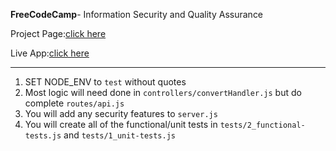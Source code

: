 **FreeCodeCamp**- Information Security and Quality Assurance

Project Page:[click here](https://glitch.com/~festive-galvanized-chips)

Live App:[click here](https://festive-galvanized-chips.glitch.me)

------
1) SET NODE_ENV to `test` without quotes
2) Most logic will need done in `controllers/convertHandler.js` but do complete `routes/api.js`
3) You will add any security features to `server.js`
4) You will create all of the functional/unit tests in `tests/2_functional-tests.js` and `tests/1_unit-tests.js`


